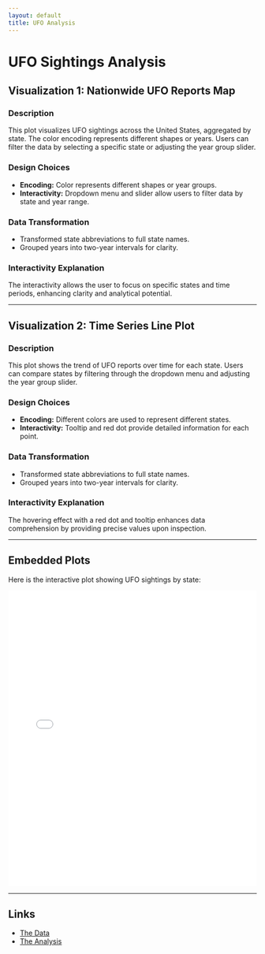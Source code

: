 ```yaml
---
layout: default
title: UFO Analysis
---
```


# UFO Sightings Analysis

## Visualization 1: Nationwide UFO Reports Map

### Description
This plot visualizes UFO sightings across the United States, aggregated by state. The color encoding represents different shapes or years. Users can filter the data by selecting a specific state or adjusting the year group slider.

### Design Choices
- **Encoding:** Color represents different shapes or year groups.
- **Interactivity:** Dropdown menu and slider allow users to filter data by state and year range.

### Data Transformation
- Transformed state abbreviations to full state names.
- Grouped years into two-year intervals for clarity.

### Interactivity Explanation
The interactivity allows the user to focus on specific states and time periods, enhancing clarity and analytical potential.

---

## Visualization 2: Time Series Line Plot

### Description
This plot shows the trend of UFO reports over time for each state. Users can compare states by filtering through the dropdown menu and adjusting the year group slider.

### Design Choices
- **Encoding:** Different colors are used to represent different states.
- **Interactivity:** Tooltip and red dot provide detailed information for each point.

### Data Transformation
- Transformed state abbreviations to full state names.
- Grouped years into two-year intervals for clarity.

### Interactivity Explanation
The hovering effect with a red dot and tooltip enhances data comprehension by providing precise values upon inspection.

---

## Embedded Plots

Here is the interactive plot showing UFO sightings by state:

<iframe src="ufo_analysis.html" width="100%" height="600px" style="border:none;"></iframe>

---

## Links

- [The Data](https://github.com/UIUC-iSchool-DataViz/is445_data/raw/main/ufo-scrubbed-geocoded-time-standardized-00.csv)
- [The Analysis](ufo_analysis.ipynb)
